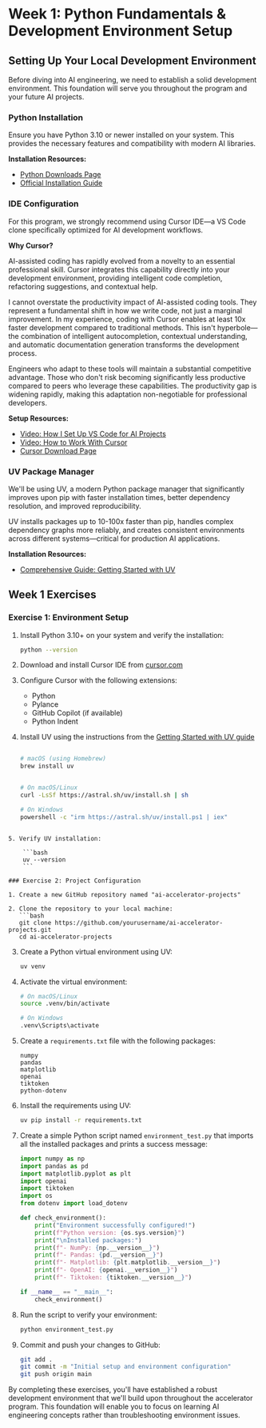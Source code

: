 # Week 1: Python Fundamentals & Development Environment Setup

## Setting Up Your Local Development Environment

Before diving into AI engineering, we need to establish a solid development environment. This foundation will serve you throughout the program and your future AI projects.

### Python Installation

Ensure you have Python 3.10 or newer installed on your system. This provides the necessary features and compatibility with modern AI libraries.

**Installation Resources:**
- [Python Downloads Page](https://www.python.org/downloads/)
- [Official Installation Guide](https://docs.python.org/3/using/index.html)

### IDE Configuration

For this program, we strongly recommend using Cursor IDE—a VS Code clone specifically optimized for AI development workflows.

**Why Cursor?**

AI-assisted coding has rapidly evolved from a novelty to an essential professional skill. Cursor integrates this capability directly into your development environment, providing intelligent code completion, refactoring suggestions, and contextual help.

I cannot overstate the productivity impact of AI-assisted coding tools. They represent a fundamental shift in how we write code, not just a marginal improvement. In my experience, coding with Cursor enables at least 10x faster development compared to traditional methods. This isn't hyperbole—the combination of intelligent autocompletion, contextual understanding, and automatic documentation generation transforms the development process.

Engineers who adapt to these tools will maintain a substantial competitive advantage. Those who don't risk becoming significantly less productive compared to peers who leverage these capabilities. The productivity gap is widening rapidly, making this adaptation non-negotiable for professional developers.

**Setup Resources:**
- [Video: How I Set Up VS Code for AI Projects](https://youtu.be/mpk4Q5feWaw)
- [Video: How to Work With Cursor](https://youtu.be/CqkZ-ybl3lg)
- [Cursor Download Page](https://cursor.sh/)

### UV Package Manager

We'll be using UV, a modern Python package manager that significantly improves upon pip with faster installation times, better dependency resolution, and improved reproducibility.

UV installs packages up to 10-100x faster than pip, handles complex dependency graphs more reliably, and creates consistent environments across different systems—critical for production AI applications.

**Installation Resources:**
- [Comprehensive Guide: Getting Started with UV](https://daveebbelaar.com/blog/2024/03/20/getting-started-with-uv-the-ultra-fast-python-package-manager/)

## Week 1 Exercises

### Exercise 1: Environment Setup

1. Install Python 3.10+ on your system and verify the installation:

    ```bash
    python --version
    ```

2. Download and install Cursor IDE from [cursor.com](https://cursor.com)

3. Configure Cursor with the following extensions:
   - Python
   - Pylance
   - GitHub Copilot (if available)
   - Python Indent

4. Install UV using the instructions from the [Getting Started with UV guide](https://daveebbelaar.com/blog/2024/03/20/getting-started-with-uv-the-ultra-fast-python-package-manager/)
   
    ```bash

    # macOS (using Homebrew)
    brew install uv


    # On macOS/Linux
    curl -LsSf https://astral.sh/uv/install.sh | sh

    # On Windows
    powershell -c "irm https://astral.sh/uv/install.ps1 | iex"
```

5. Verify UV installation:

    ```bash
    uv --version
    ```

### Exercise 2: Project Configuration

1. Create a new GitHub repository named "ai-accelerator-projects"

2. Clone the repository to your local machine:
   ```bash
   git clone https://github.com/yourusername/ai-accelerator-projects.git
   cd ai-accelerator-projects
   ```

3. Create a Python virtual environment using UV:
   ```bash
   uv venv
   ```

4. Activate the virtual environment:
   ```bash
   # On macOS/Linux
   source .venv/bin/activate
   
   # On Windows
   .venv\Scripts\activate
   ```

5. Create a `requirements.txt` file with the following packages:
   ```
   numpy
   pandas
   matplotlib
   openai
   tiktoken
   python-dotenv
   ```

6. Install the requirements using UV:
   ```bash
   uv pip install -r requirements.txt
   ```

7. Create a simple Python script named `environment_test.py` that imports all the installed packages and prints a success message:

   ```python
   import numpy as np
   import pandas as pd
   import matplotlib.pyplot as plt
   import openai
   import tiktoken
   import os
   from dotenv import load_dotenv
   
   def check_environment():
       print("Environment successfully configured!")
       print(f"Python version: {os.sys.version}")
       print("\nInstalled packages:")
       print(f"- NumPy: {np.__version__}")
       print(f"- Pandas: {pd.__version__}")
       print(f"- Matplotlib: {plt.matplotlib.__version__}")
       print(f"- OpenAI: {openai.__version__}")
       print(f"- Tiktoken: {tiktoken.__version__}")
   
   if __name__ == "__main__":
       check_environment()
   ```

8. Run the script to verify your environment:
   ```bash
   python environment_test.py
   ```

9. Commit and push your changes to GitHub:
   ```bash
   git add .
   git commit -m "Initial setup and environment configuration"
   git push origin main
   ```

By completing these exercises, you'll have established a robust development environment that we'll build upon throughout the accelerator program. This foundation will enable you to focus on learning AI engineering concepts rather than troubleshooting environment issues.